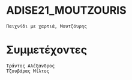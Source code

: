 # ADISE21_MOUTZOURIS
	Παιχνίδι με χαρτιά, Μουτζόυρης
# Συμμετέχοντες
	Τράντος Αλέξανδρος
	Τζουβάρας Μίλτος